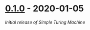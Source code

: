 [0.1.0] - 2020-01-05
========================
_Initial release of Simple Turing Machine_


[0.1.0]: https://github.com/Gregorit/simple-turing-machine/releases/tag/v0.1.0
